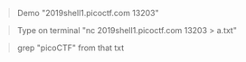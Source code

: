 > Demo "2019shell1.picoctf.com 13203"

> Type on terminal "nc 2019shell1.picoctf.com 13203 > a.txt"

> grep "picoCTF" from that txt

